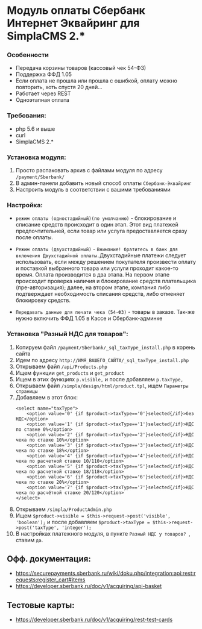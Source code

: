 # Модуль оплаты Сбербанк Интернет Эквайринг для SimplaCMS 2.*

### Особенности
* Передача корзины товаров (кассовый чек 54-ФЗ)
* Поддержка ФФД 1.05
* Если оплата не прошла или прошла с ошибкой, оплату можно повторить, хоть спустя 20 дней...
* Работает через REST
* Одноэтапная оплата


### Требования:
* php 5.6 и выше
* curl
* SimplaCMS 2.*


### Установка модуля:
1. Просто распаковать архив с файлами модуля по адресу `/payment/Sberbank/`
2. В админ-панели добавить новый способ оплаты `Сбербанк-Эквайринг`
3. Настроить модуль в соответствии с вашими требованиями

### Настройка:
* `режим оплаты (одностадийный)(по умолчанию)` - блокирование и списание средств происходит в один этап. Этот вид платежей предпочтительней, если товар или услуга предоставляется сразу после оплаты.
* `Режим оплаты (двухстадийный)` - `Внимание! братитесь в банк для включения Двухстадийной оплаты.`Двухстадийные платежи следует использовать, если между решением покупателя произвести оплату и поставкой выбранного товара или услуги проходит какое-то время. 
Оплата производится в два этапа. На первом этапе происходит проверка наличия и блокирование средств плательщика (пре-авторизация); далее, на втором этапе, компания либо подтверждает необходимость списания средств, либо отменяет блокировку средств.

* `Передавать данные для печати чека (54-ФЗ)` - товары в заказе. Так-же нужно включить ФФД 1.05 в Кассе и Сбербанк-админке

### Установка "Разный НДС для товаров":
1. Копируем файл `/payment/Sberbank/_sql_taxType_install.php` в корень сайта
2. Идем по адресу `http://ИМЯ_ВАШЕГО_САЙТА/_sql_taxType_install.php`
3. Открываем файл `/api/Products.php`
4. Ищем функции `get_products` и `get_product`
5. Ищем в этих функциях `p.visible,` и после добавляем `p.taxType,`
6. Открываем файл `/simpla/design/html/product.tpl`, ищем `Параметры страницы`
7. Добавляем в этот блок: 
    ```
    <select name="taxType">
        <option value='0' {if $product->taxType=='0'}selected{/if}>без НДС</option>
        <option value='1' {if $product->taxType=='1'}selected{/if}>НДС по ставке 0%</option>
        <option value='2' {if $product->taxType=='2'}selected{/if}>НДС чека по ставке 10%</option>
        <option value='3' {if $product->taxType=='3'}selected{/if}>НДС чека по ставке 18%</option>
        <option value='4' {if $product->taxType=='4'}selected{/if}>НДС чека по расчетной ставке 10/110</option>
        <option value='5' {if $product->taxType=='5'}selected{/if}>НДС чека по расчетной ставке 18/118</option>
        <option value='6' {if $product->taxType=='6'}selected{/if}>НДС чека по ставке 20%</option>
        <option value='7' {if $product->taxType=='7'}selected{/if}>НДС чека по расчётной ставке 20/120</option>
    </select>
    ```
8. Открываем `/simpla/ProductAdmin.php`
9. Ищем `$product->visible = $this->request->post('visible', 'boolean');` и после добавляем `$product->taxType = $this->request->post('taxType', 'integer');`
10. В настройках платежного модуля, в пункте `Разный НДС у товаров? `, ставим `да`.


Офф. документация:
-
* https://securepayments.sberbank.ru/wiki/doku.php/integration:api:rest:requests:register_cart#items
* https://developer.sberbank.ru/doc/v1/acquiring/api-basket

Тестовые карты:
-
* https://developer.sberbank.ru/doc/v1/acquiring/rest-test-cards
